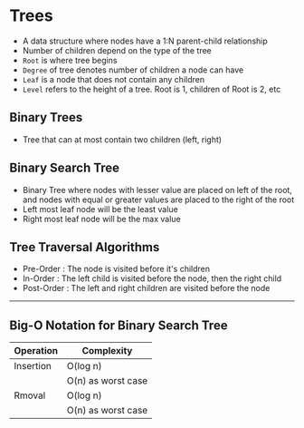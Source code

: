 # Trees
- A data structure where nodes have a 1:N parent-child relationship
- Number of children depend on the type of the tree
- `Root` is where tree begins
- `Degree` of tree denotes number of children a node can have
- `Leaf` is a node that does not contain any children
- `Level` refers to the height of a tree. Root is 1, children of Root is 2, etc

## Binary Trees
- Tree that can at most contain two children (left, right)

## Binary Search Tree
- Binary Tree where nodes with lesser value are placed on left of the root, and nodes with equal or greater values are placed to the right of the root
- Left most leaf node will be the least value
- Right most leaf node will be the max value

## Tree Traversal Algorithms
- Pre-Order : The node is visited before it's children
- In-Order : The left child is visited before the node, then the right child
- Post-Order : The left and right children are visited before the node

---
## Big-O Notation for Binary Search Tree
| Operation | Complexity                  |
| --------- | --------------------------- |
| Insertion | O(log n)                    |
|           | O(n) as worst case          |
| Rmoval    | O(log n)                    |
|           | O(n) as worst case          |
